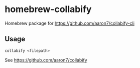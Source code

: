 # homebrew-collabify

Homebrew package for https://github.com/aaron7/collabify-cli

## Usage

`collabify <filepath>`

See https://github.com/aaron7/collabify
